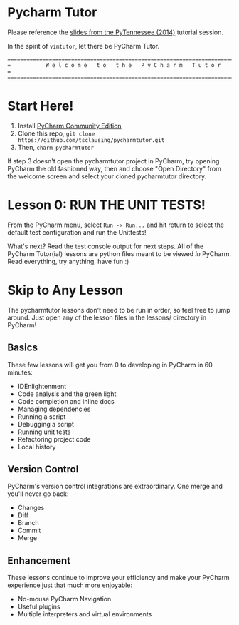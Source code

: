 # Pycharm Tutor

Please reference the [slides from the PyTennessee (2014)](http://slid.es/tsclausing/pycharmtutor/fullscreen)
tutorial session.

In the spirit of `vimtutor`, let there be PyCharm Tutor.

    ===============================================================================
    =           W e l c o m e   t o   t h e   P y C h a r m   T u t o r           =
    ===============================================================================

# Start Here!

1. Install [PyCharm Community Edition](http://www.jetbrains.com/pycharm/download/)
2. Clone this repo, `git clone https://github.com/tsclausing/pycharmtutor.git`
3. Then, `charm pycharmtutor`

If step 3 doesn't open the pycharmtutor project in PyCharm, try opening PyCharm
the old fashioned way, then and choose "Open Directory" from the welcome screen and
select your cloned pycharmtutor directory.

# Lesson 0: RUN THE UNIT TESTS!

From the PyCharm menu, select `Run -> Run...` and hit return to select the default
test configuration and run the Unittests!

What's next? Read the test console output for next steps. All of the PyCharm Tutor(ial)
lessons are python files meant to be viewed *in* PyCharm.  Read everything, try
anything, have fun :)

# Skip to Any Lesson

The pycharmtutor lessons don't need to be run in order, so feel free to jump around.
Just open any of the lesson files in the lessons/ directory in PyCharm!

## Basics

These few lessons will get you from 0 to developing in PyCharm in 60 minutes:

* IDEnlightenment
* Code analysis and the green light
* Code completion and inline docs
* Managing dependencies
* Running a script
* Debugging a script
* Running unit tests
* Refactoring project code
* Local history

## Version Control

PyCharm's version control integrations are extraordinary. One merge and you'll
never go back:

* Changes
* Diff
* Branch
* Commit
* Merge

## Enhancement

These lessons continue to improve your efficiency and make your PyCharm
experience just that much more enjoyable:

* No-mouse PyCharm Navigation
* Useful plugins
* Multiple interpreters and virtual environments
